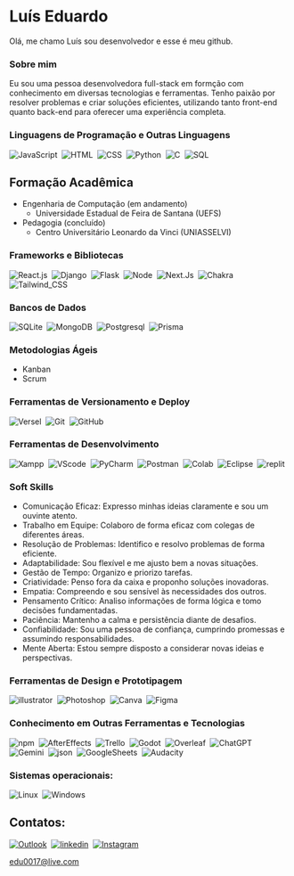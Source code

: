 
# Luís Eduardo
Olá, me chamo Luís sou desenvolvedor e esse é meu github.

### Sobre mim

Eu sou uma pessoa desenvolvedora full-stack em formção com conhecimento em diversas tecnologias e ferramentas. Tenho paixão por resolver problemas e criar soluções eficientes, utilizando tanto front-end quanto back-end para oferecer uma experiência completa.

### Linguagens de Programação e Outras Linguagens

![JavaScript](https://img.shields.io/badge/JavaScript-F7DF1E?style=for-the-badge&logo=javascript&logoColor=black)&nbsp;
![HTML](https://img.shields.io/badge/HTML5-E34F26?style=for-the-badge&logo=html5&logoColor=white)&nbsp;
![CSS](https://img.shields.io/badge/CSS3-1572B6?style=for-the-badge&logo=css3&logoColor=white)&nbsp;
![Python](https://img.shields.io/badge/Python-FFD43B?style=for-the-badge&logo=python&logoColor=blue)&nbsp;
![C](https://img.shields.io/badge/C-00569c?style=for-the-badge&logo=C&logoColor=white)&nbsp;
![SQL](https://img.shields.io/badge/SQL-000?style=for-the-badge&logo=&logoColor=white)&nbsp;

## Formação Acadêmica
- Engenharia de Computação (em andamento)
  - Universidade Estadual de Feira de Santana (UEFS)
- Pedagogia (concluído)
  - Centro Universitário Leonardo da Vinci (UNIASSELVI)

### Frameworks e Bibliotecas
![React.js](https://img.shields.io/badge/React-20232A?style=for-the-badge&logo=react&logoColor=61DAFB)&nbsp;
![Django](https://img.shields.io/badge/Django-092E20?style=for-the-badge&logo=django&logoColor=white)&nbsp;
![Flask](https://img.shields.io/badge/Flask-FFF?style=for-the-badge&logo=Flask&logoColor=blue)&nbsp;
![Node](https://img.shields.io/badge/Node%20js-339933?style=for-the-badge&logo=nodedotjs&logoColor=white)&nbsp;
![Next.Js](https://img.shields.io/badge/Next.js-fff?style=for-the-badge&logo=next.js&logoColor=black)&nbsp;
![Chakra](https://img.shields.io/badge/Chakra--UI-319795?style=for-the-badge&logo=chakra-ui&logoColor=white)&nbsp;
![Tailwind_CSS](https://img.shields.io/badge/Tailwind_CSS-06B6D4?style=for-the-badge&logo=tailwind-css&logoColor=white)&nbsp;

### Bancos de Dados

![SQLite](https://img.shields.io/badge/Sqlite-003B57?style=for-the-badge&logo=sqlite&logoColor=white)&nbsp;
![MongoDB](https://img.shields.io/badge/MongoDB-4EA94B?style=for-the-badge&logo=mongodb&logoColor=white)&nbsp;
![Postgresql](https://img.shields.io/badge/PostgreSQL-316192?style=for-the-badge&logo=postgresql&logoColor=white)&nbsp;
![Prisma](https://img.shields.io/badge/Prisma-3982CE?style=for-the-badge&logo=Prisma&logoColor=white)&nbsp;

### Metodologias Ágeis
- Kanban 
- Scrum

### Ferramentas de Versionamento e Deploy

![Versel](https://img.shields.io/badge/Vercel-000000?style=for-the-badge&logo=vercel&logoColor=white)&nbsp;
![Git](https://img.shields.io/badge/GIT-E44C30?style=for-the-badge&logo=git&logoColor=white)&nbsp;
![GitHub](https://img.shields.io/badge/GITHub-000?style=for-the-badge&logo=github&logoColor=white)&nbsp;

### Ferramentas de Desenvolvimento

![Xampp](https://img.shields.io/badge/Xampp-F37623?style=for-the-badge&logo=xampp&logoColor=white)&nbsp;
![VScode](https://img.shields.io/badge/vscode-4285F4?style=for-the-badge&logo=visualstudio&logoColor=white)&nbsp;
![PyCharm](https://img.shields.io/badge/PyCharm-ffd700?style=for-the-badge&logo=PyCharm&logoColor=blue)&nbsp;
![Postman](https://img.shields.io/badge/Postman-FF6C37?style=for-the-badge&logo=Postman&logoColor=white)&nbsp;
![Colab](https://img.shields.io/badge/Colab-F9AB00?style=for-the-badge&logo=googlecolab&color=525252)&nbsp;
![Eclipse](https://img.shields.io/badge/Eclipse-2C2255?style=for-the-badge&logo=eclipse&logoColor=white)&nbsp;
![replit](https://img.shields.io/badge/replit-667881?style=for-the-badge&logo=replit&logoColor=white)&nbsp;

### Soft Skills

- Comunicação Eficaz: Expresso minhas ideias claramente e sou um ouvinte atento.
- Trabalho em Equipe: Colaboro de forma eficaz com colegas de diferentes áreas.
- Resolução de Problemas: Identifico e resolvo problemas de forma eficiente.
- Adaptabilidade: Sou flexível e me ajusto bem a novas situações.
- Gestão de Tempo: Organizo e priorizo tarefas.
- Criatividade: Penso fora da caixa e proponho soluções inovadoras.
- Empatia: Compreendo e sou sensível às necessidades dos outros.
- Pensamento Crítico: Analiso informações de forma lógica e tomo decisões fundamentadas.
- Paciência: Mantenho a calma e persistência diante de desafios.
- Confiabilidade: Sou uma pessoa de confiança, cumprindo promessas e assumindo responsabilidades.
- Mente Aberta: Estou sempre disposto a considerar novas ideias e perspectivas.
  
### Ferramentas de Design e Prototipagem

![illustrator](https://img.shields.io/badge/Adobe%20Illustrator-FF9A00?style=for-the-badge&logo=adobe%20illustrator&logoColor=white)&nbsp;
![Photoshop](https://img.shields.io/badge/Adobe%20Photoshop-31A8FF?style=for-the-badge&logo=Adobe%20Photoshop&logoColor=black)&nbsp;
![Canva](https://img.shields.io/badge/Canva-%2300C4CC.svg?&style=for-the-badge&logo=Canva&logoColor=white)&nbsp;
![Figma](https://img.shields.io/badge/Figma-F24E1E?style=for-the-badge&logo=figma&logoColor=white)&nbsp;

### Conhecimento em Outras Ferramentas e Tecnologias

![npm](https://img.shields.io/badge/npm-CB3837?style=for-the-badge&logo=npm&logoColor=white)&nbsp;
![AfterEffects](https://img.shields.io/badge/Adobe%20after%20affects-CF96FD?style=for-the-badge&logo=Adobe%20after%20effects&logoColor=393665)&nbsp;
![Trello](https://img.shields.io/badge/Trello-0052CC?style=for-the-badge&logo=trello&logoColor=white)&nbsp;
![Godot](https://img.shields.io/badge/Godot-478CBF?style=for-the-badge&logo=GodotEngine&logoColor=white)&nbsp;
![Overleaf](https://img.shields.io/badge/Overleaf-47A141?style=for-the-badge&logo=Overleaf&logoColor=white)&nbsp;
![ChatGPT](https://img.shields.io/badge/ChatGPT-74aa9c?style=for-the-badge&logo=openai&logoColor=white)&nbsp;
![Gemini](https://img.shields.io/badge/Gemini-8E75B2?style=for-the-badge&logo=googlebard&logoColor=fff)&nbsp;
![json](https://img.shields.io/badge/json-5E5C5C?style=for-the-badge&logo=json&logoColor=white)&nbsp;
![GoogleSheets](https://img.shields.io/badge/Google%20Sheets-34A853?style=for-the-badge&logo=google-sheets&logoColor=white)&nbsp;
![Audacity](https://img.shields.io/badge/Audacity-0000CC?style=for-the-badge&logo=audacity&logoColor=white)&nbsp;

### Sistemas operacionais:

![Linux](https://img.shields.io/badge/Linux-FCC624?style=for-the-badge&logo=linux&logoColor=black)&nbsp;
![Windows](https://img.shields.io/badge/Windows-0078D6?style=for-the-badge&logo=windows&logoColor=white)&nbsp;

## Contatos:
[![Outlook](https://img.shields.io/badge/Outlook-0078D4?style=for-the-badge&logo=microsoft-outlook&logoColor=white)](https://is.gd/iY5sVC)&nbsp;
[![linkedin](https://img.shields.io/badge/linkedin-097cba?style=for-the-badge&logo=linkedin&logoColor=white)](https://www.linkedin.com/in/luis-eduardo-leite-azevedo/)&nbsp;
[![Instagram](https://img.shields.io/badge/Instagram-E4405F?style=for-the-badge&logo=instagram&logoColor=white)](https://www.instagram.com/duasck/)

edu0017@live.com

